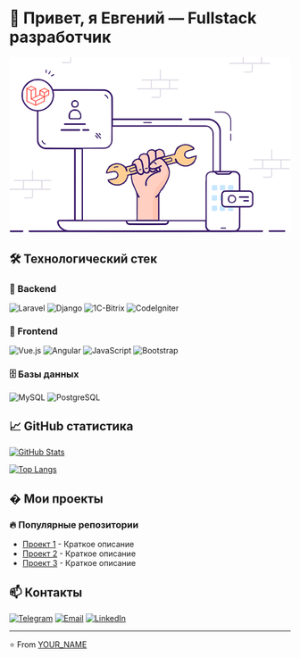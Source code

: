 # 👋 Привет, я Евгений — Fullstack разработчик

![Banner](main.png)

## 🛠 Технологический стек

### 🔧 Backend
![Laravel](https://img.shields.io/badge/Laravel-FF2D20?style=for-the-badge&logo=laravel&logoColor=white)
![Django](https://img.shields.io/badge/Django-092E20?style=for-the-badge&logo=django&logoColor=white)
![1C-Bitrix](https://img.shields.io/badge/1C_Bitrix-5A67D8?style=for-the-badge)
![CodeIgniter](https://img.shields.io/badge/CodeIgniter-EF4223?style=for-the-badge&logo=codeigniter&logoColor=white)

### 🎨 Frontend
![Vue.js](https://img.shields.io/badge/Vue.js-4FC08D?style=for-the-badge&logo=vue.js&logoColor=white)
![Angular](https://img.shields.io/badge/Angular-DD0031?style=for-the-badge&logo=angular&logoColor=white)
![JavaScript](https://img.shields.io/badge/JavaScript-F7DF1E?style=for-the-badge&logo=javascript&logoColor=black)
![Bootstrap](https://img.shields.io/badge/Bootstrap-7952B3?style=for-the-badge&logo=bootstrap&logoColor=white)

### 🗄️ Базы данных
![MySQL](https://img.shields.io/badge/MySQL-4479A1?style=for-the-badge&logo=mysql&logoColor=white)
![PostgreSQL](https://img.shields.io/badge/PostgreSQL-4169E1?style=for-the-badge&logo=postgresql&logoColor=white)

## 📈 GitHub статистика

[![GitHub Stats](https://github-readme-stats.vercel.app/api?username=yemorkovin&show_icons=true&theme=radical)](https://github.com/yemorkovin)

[![Top Langs](https://github-readme-stats.vercel.app/api/top-langs/?username=yemorkovin&layout=compact&theme=radical)](https://github.com/yemorkovin)

## � Мои проекты

### 🔥 Популярные репозитории
- [Проект 1](https://github.com/YOUR_USERNAME/project1) - Краткое описание
- [Проект 2](https://github.com/YOUR_USERNAME/project2) - Краткое описание
- [Проект 3](https://github.com/YOUR_USERNAME/project3) - Краткое описание

## 📫 Контакты

[![Telegram](https://img.shields.io/badge/Telegram-2CA5E0?style=for-the-badge&logo=telegram&logoColor=white)](https://t.me/your_username)
[![Email](https://img.shields.io/badge/Email-D14836?style=for-the-badge&logo=gmail&logoColor=white)](mailto:your@email.com)
[![LinkedIn](https://img.shields.io/badge/LinkedIn-0077B5?style=for-the-badge&logo=linkedin&logoColor=white)](https://linkedin.com/in/your-profile)

---

⭐️ From [YOUR_NAME](https://github.com/YOUR_USERNAME)